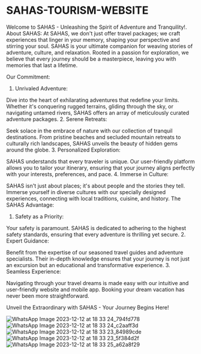 # SAHAS-TOURISM-WEBSITE
Welcome to SAHAS - Unleashing the Spirit of Adventure and Tranquility!.
About SAHAS:
At SAHAS, we don't just offer travel packages; we craft experiences that linger in your memory, shaping your perspective and stirring your soul. SAHAS is your ultimate companion for weaving stories of adventure, culture, and relaxation. Rooted in a passion for exploration, we believe that every journey should be a masterpiece, leaving you with memories that last a lifetime.

Our Commitment:
1. Unrivaled Adventure:

Dive into the heart of exhilarating adventures that redefine your limits. Whether it's conquering rugged terrains, gliding through the sky, or navigating untamed rivers, SAHAS offers an array of meticulously curated adventure packages.
2. Serene Retreats:

Seek solace in the embrace of nature with our collection of tranquil destinations. From pristine beaches and secluded mountain retreats to culturally rich landscapes, SAHAS unveils the beauty of hidden gems around the globe.
3. Personalized Exploration:

SAHAS understands that every traveler is unique. Our user-friendly platform allows you to tailor your itinerary, ensuring that your journey aligns perfectly with your interests, preferences, and pace.
4. Immerse in Culture:

SAHAS isn't just about places; it's about people and the stories they tell. Immerse yourself in diverse cultures with our specially designed experiences, connecting with local traditions, cuisine, and history.
The SAHAS Advantage:
1. Safety as a Priority:

Your safety is paramount. SAHAS is dedicated to adhering to the highest safety standards, ensuring that every adventure is thrilling yet secure.
2. Expert Guidance:

Benefit from the expertise of our seasoned travel guides and adventure specialists. Their in-depth knowledge ensures that your journey is not just an excursion but an educational and transformative experience.
3. Seamless Experience:

Navigating through your travel dreams is made easy with our intuitive and user-friendly website and mobile app. Booking your dream vacation has never been more straightforward.

Unveil the Extraordinary with SAHAS - Your Journey Begins Here!

![WhatsApp Image 2023-12-12 at 18 33 24_794fd778](https://github.com/sanjayreddy0407/SAHAS-TOURISM-WEBSITE/assets/113232011/6b0211c5-f85b-4bce-ba34-f78e2a60a3c1)
![WhatsApp Image 2023-12-12 at 18 33 24_c2aaff3d](https://github.com/sanjayreddy0407/SAHAS-TOURISM-WEBSITE/assets/113232011/83b0a210-1dcb-4e92-b848-8be3c53c4283)
![WhatsApp Image 2023-12-12 at 18 33 23_84989cde](https://github.com/sanjayreddy0407/SAHAS-TOURISM-WEBSITE/assets/113232011/cbd5a33c-1076-48e6-b542-71db3e8c9fd1)
![WhatsApp Image 2023-12-12 at 18 33 23_5f384d2f](https://github.com/sanjayreddy0407/SAHAS-TOURISM-WEBSITE/assets/113232011/11fc547c-4ab1-4290-b5ca-1b7dec224564)
![WhatsApp Image 2023-12-12 at 18 33 25_a62a8f29](https://github.com/sanjayreddy0407/SAHAS-TOURISM-WEBSITE/assets/113232011/96dccacf-7096-4408-890a-c535f5b9fd73)





